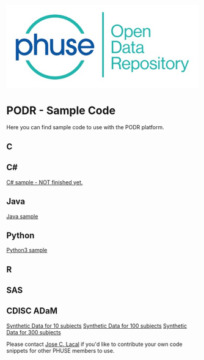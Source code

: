 ![PHUSE PODR Logo Logo](/PODR.jpeg)
# PODR - Sample Code

Here you can find sample code to use with the PODR platform.

## C

## C#
[C# sample - NOT finished yet.](/sample_code/PHUSE_PODR.csharp)

## Java
[Java sample](/sample_code/PHUSE_PODR.java)

## Python
[Python3 sample](/sample_code/PHUSE_PODR.py)

## R

## SAS

## CDISC ADaM
[Synthetic Data for 10 subjects](/sample_code/ADaM_SyntData_10.csv)
[Synthetic Data for 100 subjects](/sample_code/ADaM_SyntData_100.csv)
[Synthetic Data for 300 subjects](/sample_code/ADaM_SyntData_300.csv)

Please contact [Jose C. Lacal](mailto:Jose.Lacal@NIHPO.com) if you'd like to contribute your own code snippets for other PHUSE members to use.
